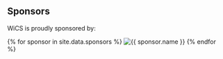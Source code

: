 ---
---
## Sponsors

WiCS is proudly sponsored by:

<div class="flex-wrapper">
{% for sponsor in site.data.sponsors %}
<img src="{{ sponsor.logo | relative_url }}" alt="{{ sponsor.name }}" />
{% endfor %}
</div>
